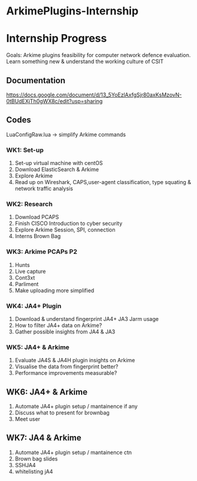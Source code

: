 # ArkimePlugins-Internship
# Internship Progress
Goals: Arkime plugins feasibility for computer network defence evaluation. Learn something new & understand the working culture of CSIT

## Documentation
https://docs.google.com/document/d/13_5YoEzlAxfgSjr80axKsMzovN-0tBUdEXjTh0gWX8c/edit?usp=sharing

## Codes
LuaConfigRaw.lua -> simplify Arkime commands

### WK1: Set-up
1. Set-up virtual machine with centOS
2. Download ElasticSearch & Arkime
3. Explore Arkime 
5. Read up on Wireshark, CAPS,user-agent classification, type squating & network traffic analysis

### WK2: Research
1. Download PCAPS
2. Finish CISCO Introduction to cyber security
3. Explore Arkime Session, SPI, connection
4. Interns Brown Bag

### WK3: Arkime PCAPs P2
1. Hunts
2. Live capture
3. Cont3xt
4. Parliment
5. Make uploading more simplified

### WK4: JA4+ Plugin
1. Download & understand fingerprint JA4+ JA3 Jarm usage
2. How to filter JA4+ data on Arkime?
3. Gather possible insights from JA4 & JA3

### WK5: JA4+ & Arkime
1. Evaluate JA4S & JA4H plugin insights on Arkime
2. Visualise the data from fingerprint better?
3. Performance improvements measurable?

## WK6: JA4+ & Arkime
1.  Automate JA4+ plugin setup / mantainence if any
2.  Discuss what to present for brownbag
3.  Meet user

## WK7: JA4 & Arkime
1. Automate JA4+ plugin setup / mantainence ctn
2. Brown bag slides
3. SSHJA4
4. whitelisting jA4
